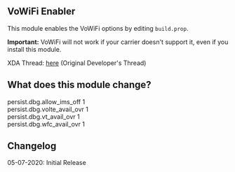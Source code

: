 ## VoWiFi Enabler
This module enables the VoWiFi options by editing `build.prop`.

**Important:** VoWiFi will not work if your carrier doesn't support it, even if you install this module.

XDA Thread: [here](https://forum.xda-developers.com/apps/magisk/module-v4-volte-enabler-t3649613) (Original Developer's Thread)

## What does this module change?
persist.dbg.allow_ims_off 1
<br>persist.dbg.volte_avail_ovr 1
<br>persist.dbg.vt_avail_ovr 1
<br>persist.dbg.wfc_avail_ovr 1

## Changelog
05-07-2020: Initial Release
